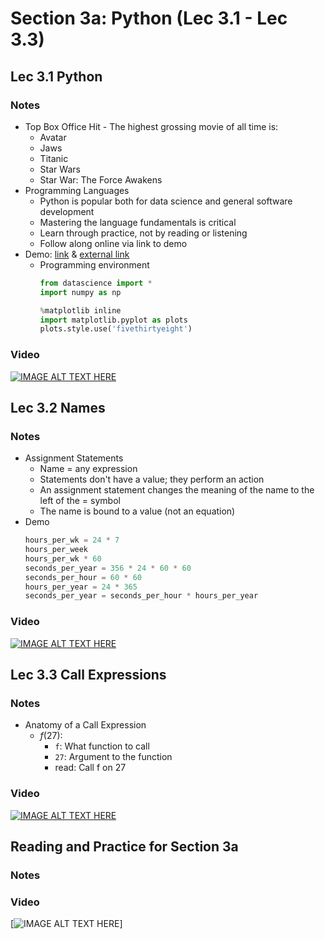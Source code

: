 # Section 3a: Python (Lec 3.1 - Lec 3.3)

## Lec 3.1 Python

### Notes

+ Top Box Office Hit - The highest grossing movie of all time is:
    + Avatar
    + Jaws
    + Titanic
    + Star Wars
    + Star War: The Force Awakens
+ Programming Languages
    + Python is popular both for data science and general software development
    + Mastering the language fundamentals is critical
    + Learn through practice, not by reading or listening
    + Follow along  online via link to demo
+ Demo: [link](./notebooks/lec03.ipynb) & [external link](https://courses.edx.org/courses/course-v1:BerkeleyX+Data8.1x+1T2018/courseware/413fff9cb76c471fa0ccb32d7d08ace6/d09d78f97bbe4174a78df2b3846779f4/1?activate_block_id=block-v1%3ABerkeleyX%2BData8.1x%2B1T2018%2Btype%40vertical%2Bblock%40d518a9ada2594f298e3c3972b574a39d)
    + Programming environment
        ```python
        from datascience import *
        import numpy as np

        %matplotlib inline
        import matplotlib.pyplot as plots
        plots.style.use('fivethirtyeight')
        ```

### Video

[![IMAGE ALT TEXT HERE](https://img.youtube.com/vi/YOUTUBE_VIDEO_ID_HERE/0.jpg)](https://youtu.be/zEN_zpTGjsY)

## Lec 3.2 Names

### Notes

+ Assignment Statements
    + Name = any expression
    + Statements don't have a value; they perform an action
    + An assignment statement changes the meaning of the name to the left of the = symbol
    + The name is bound to a value (not an equation)
+ Demo
    ```python
    hours_per_wk = 24 * 7
    hours_per_week
    hours_per_wk * 60
    seconds_per_year = 356 * 24 * 60 * 60
    seconds_per_hour = 60 * 60
    hours_per_year = 24 * 365
    seconds_per_year = seconds_per_hour * hours_per_year
    ```

### Video

[![IMAGE ALT TEXT HERE](https://img.youtube.com/vi/YOUTUBE_VIDEO_ID_HERE/0.jpg)](https://youtu.be/-b1peYEib_A)


## Lec 3.3 Call Expressions

### Notes

+ Anatomy of a Call Expression
    + $f(27)$:
        + `f`: What function to call
        + `27`: Argument to the function
        + read: Call f on 27

### Video

[![IMAGE ALT TEXT HERE](https://img.youtube.com/vi/YOUTUBE_VIDEO_ID_HERE/0.jpg)](https://youtu.be/fLNavUrZXSc)


## Reading and Practice for Section 3a

### Notes


### Video

[![IMAGE ALT TEXT HERE](https://img.youtube.com/vi/YOUTUBE_VIDEO_ID_HERE/0.jpg)]


